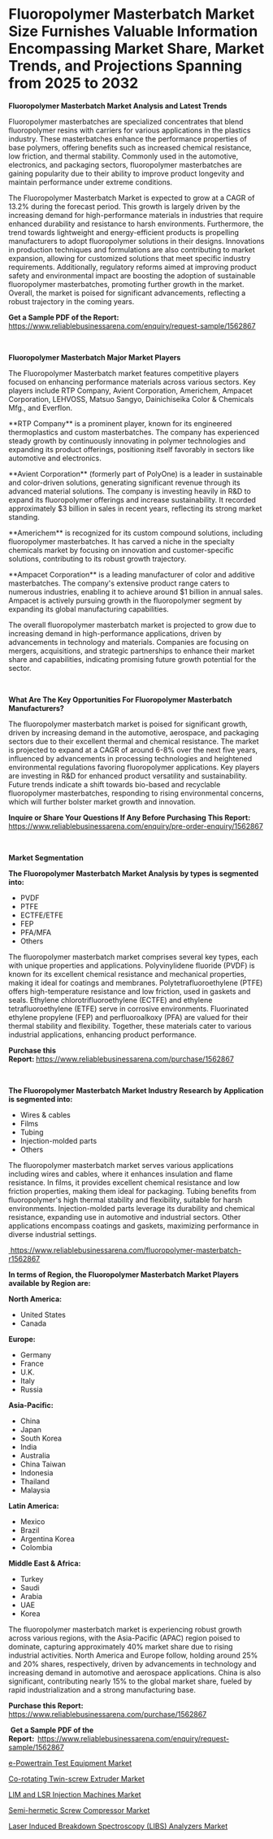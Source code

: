 <p><h1>Fluoropolymer Masterbatch Market Size Furnishes Valuable Information Encompassing Market Share, Market Trends, and Projections Spanning from 2025 to 2032</h1></p><p><strong>Fluoropolymer Masterbatch Market Analysis and Latest Trends</strong></p>
<p><p>Fluoropolymer masterbatches are specialized concentrates that blend fluoropolymer resins with carriers for various applications in the plastics industry. These masterbatches enhance the performance properties of base polymers, offering benefits such as increased chemical resistance, low friction, and thermal stability. Commonly used in the automotive, electronics, and packaging sectors, fluoropolymer masterbatches are gaining popularity due to their ability to improve product longevity and maintain performance under extreme conditions.</p><p>The Fluoropolymer Masterbatch Market is expected to grow at a CAGR of 13.2% during the forecast period. This growth is largely driven by the increasing demand for high-performance materials in industries that require enhanced durability and resistance to harsh environments. Furthermore, the trend towards lightweight and energy-efficient products is propelling manufacturers to adopt fluoropolymer solutions in their designs. Innovations in production techniques and formulations are also contributing to market expansion, allowing for customized solutions that meet specific industry requirements. Additionally, regulatory reforms aimed at improving product safety and environmental impact are boosting the adoption of sustainable fluoropolymer masterbatches, promoting further growth in the market. Overall, the market is poised for significant advancements, reflecting a robust trajectory in the coming years.</p></p>
<p><strong>Get a Sample PDF of the Report:&nbsp;</strong> <a href="https://www.reliablebusinessarena.com/enquiry/request-sample/1562867?utm_campaign=3186&utm_medium=2&utm_source=Github&utm_content=ia&utm_term=31032025&utm_id=fluoropolymer-masterbatch">https://www.reliablebusinessarena.com/enquiry/request-sample/1562867</a></p>
<p>&nbsp;</p>
<p><strong>Fluoropolymer Masterbatch Major Market Players</strong></p>
<p><p>The Fluoropolymer Masterbatch market features competitive players focused on enhancing performance materials across various sectors. Key players include RTP Company, Avient Corporation, Americhem, Ampacet Corporation, LEHVOSS, Matsuo Sangyo, Dainichiseika Color & Chemicals Mfg., and Everflon.</p><p>**RTP Company** is a prominent player, known for its engineered thermoplastics and custom masterbatches. The company has experienced steady growth by continuously innovating in polymer technologies and expanding its product offerings, positioning itself favorably in sectors like automotive and electronics.</p><p>**Avient Corporation** (formerly part of PolyOne) is a leader in sustainable and color-driven solutions, generating significant revenue through its advanced material solutions. The company is investing heavily in R&D to expand its fluoropolymer offerings and increase sustainability. It recorded approximately $3 billion in sales in recent years, reflecting its strong market standing.</p><p>**Americhem** is recognized for its custom compound solutions, including fluoropolymer masterbatches. It has carved a niche in the specialty chemicals market by focusing on innovation and customer-specific solutions, contributing to its robust growth trajectory.</p><p>**Ampacet Corporation** is a leading manufacturer of color and additive masterbatches. The company's extensive product range caters to numerous industries, enabling it to achieve around $1 billion in annual sales. Ampacet is actively pursuing growth in the fluoropolymer segment by expanding its global manufacturing capabilities.</p><p>The overall fluoropolymer masterbatch market is projected to grow due to increasing demand in high-performance applications, driven by advancements in technology and materials. Companies are focusing on mergers, acquisitions, and strategic partnerships to enhance their market share and capabilities, indicating promising future growth potential for the sector.</p></p>
<p>&nbsp;</p>
<p><strong>What Are The Key Opportunities For Fluoropolymer Masterbatch Manufacturers?</strong></p>
<p><p>The fluoropolymer masterbatch market is poised for significant growth, driven by increasing demand in the automotive, aerospace, and packaging sectors due to their excellent thermal and chemical resistance. The market is projected to expand at a CAGR of around 6-8% over the next five years, influenced by advancements in processing technologies and heightened environmental regulations favoring fluoropolymer applications. Key players are investing in R&D for enhanced product versatility and sustainability. Future trends indicate a shift towards bio-based and recyclable fluoropolymer masterbatches, responding to rising environmental concerns, which will further bolster market growth and innovation.</p></p>
<p><strong>Inquire or Share Your Questions If Any Before Purchasing This Report:</strong> <a href="https://www.reliablebusinessarena.com/enquiry/pre-order-enquiry/1562867?utm_campaign=3186&utm_medium=2&utm_source=Github&utm_content=ia&utm_term=31032025&utm_id=fluoropolymer-masterbatch">https://www.reliablebusinessarena.com/enquiry/pre-order-enquiry/1562867</a></p>
<p>&nbsp;</p>
<p><strong>Market Segmentation</strong></p>
<p><strong>The Fluoropolymer Masterbatch Market Analysis by types is segmented into:</strong></p>
<p><ul><li>PVDF</li><li>PTFE</li><li>ECTFE/ETFE</li><li>FEP</li><li>PFA/MFA</li><li>Others</li></ul></p>
<p><p>The fluoropolymer masterbatch market comprises several key types, each with unique properties and applications. Polyvinylidene fluoride (PVDF) is known for its excellent chemical resistance and mechanical properties, making it ideal for coatings and membranes. Polytetrafluoroethylene (PTFE) offers high-temperature resistance and low friction, used in gaskets and seals. Ethylene chlorotrifluoroethylene (ECTFE) and ethylene tetrafluoroethylene (ETFE) serve in corrosive environments. Fluorinated ethylene propylene (FEP) and perfluoroalkoxy (PFA) are valued for their thermal stability and flexibility. Together, these materials cater to various industrial applications, enhancing product performance.</p></p>
<p><strong>Purchase this Report:&nbsp;</strong><a href="https://www.reliablebusinessarena.com/purchase/1562867?utm_campaign=3186&utm_medium=2&utm_source=Github&utm_content=ia&utm_term=31032025&utm_id=fluoropolymer-masterbatch">https://www.reliablebusinessarena.com/purchase/1562867</a></p>
<p>&nbsp;</p>
<p><strong>The Fluoropolymer Masterbatch Market Industry Research by Application is segmented into:</strong></p>
<p><ul><li>Wires & cables</li><li>Films</li><li>Tubing</li><li>Injection-molded parts</li><li>Others</li></ul></p>
<p><p>The fluoropolymer masterbatch market serves various applications including wires and cables, where it enhances insulation and flame resistance. In films, it provides excellent chemical resistance and low friction properties, making them ideal for packaging. Tubing benefits from fluoropolymer's high thermal stability and flexibility, suitable for harsh environments. Injection-molded parts leverage its durability and chemical resistance, expanding use in automotive and industrial sectors. Other applications encompass coatings and gaskets, maximizing performance in diverse industrial settings.</p></p>
<p><a href="https://www.reliablebusinessarena.com/fluoropolymer-masterbatch-r1562867?utm_campaign=3186&utm_medium=2&utm_source=Github&utm_content=ia&utm_term=31032025&utm_id=fluoropolymer-masterbatch">&nbsp;https://www.reliablebusinessarena.com/fluoropolymer-masterbatch-r1562867</a></p>
<p><strong>In terms of Region, the Fluoropolymer Masterbatch Market Players available by Region are:</strong></p>
<p>
    <p> <strong> North America: </strong>
        <ul>
            <li>United States</li>
            <li>Canada</li>
        </ul>
        </p> 
    <p> <strong> Europe: </strong>
        <ul>
            <li>Germany</li>
            <li>France</li>
            <li>U.K.</li>
            <li>Italy</li>
            <li>Russia</li>
        </ul>
        </p> 
    <p> <strong> Asia-Pacific: </strong>
        <ul>
            <li>China</li>
            <li>Japan</li>
            <li>South Korea</li>
            <li>India</li>
            <li>Australia</li>
            <li>China Taiwan</li>
            <li>Indonesia</li>
            <li>Thailand</li>
            <li>Malaysia</li>
        </ul>
        </p> 
    <p> <strong> Latin America: </strong>
        <ul>
            <li>Mexico</li>
            <li>Brazil</li>
            <li>Argentina Korea</li>
            <li>Colombia</li>
        </ul>
        </p> 
    <p> <strong> Middle East & Africa: </strong>
        <ul>
            <li>Turkey</li>
            <li>Saudi</li>
            <li>Arabia</li>
            <li>UAE</li>
            <li>Korea</li>
        </ul>
    </p>
    </p>
<p><p>The fluoropolymer masterbatch market is experiencing robust growth across various regions, with the Asia-Pacific (APAC) region poised to dominate, capturing approximately 40% market share due to rising industrial activities. North America and Europe follow, holding around 25% and 20% shares, respectively, driven by advancements in technology and increasing demand in automotive and aerospace applications. China is also significant, contributing nearly 15% to the global market share, fueled by rapid industrialization and a strong manufacturing base.</p></p>
<p><strong>Purchase this Report: </strong><a href="https://www.reliablebusinessarena.com/purchase/1562867?utm_campaign=3186&utm_medium=2&utm_source=Github&utm_content=ia&utm_term=31032025&utm_id=fluoropolymer-masterbatch">https://www.reliablebusinessarena.com/purchase/1562867</a></p>
<p>&nbsp;<strong>Get a Sample PDF of the Report:&nbsp;&nbsp;</strong><a href="https://www.reliablebusinessarena.com/enquiry/request-sample/1562867?utm_campaign=3186&utm_medium=2&utm_source=Github&utm_content=ia&utm_term=31032025&utm_id=fluoropolymer-masterbatch">https://www.reliablebusinessarena.com/enquiry/request-sample/1562867</a></p>
<p><strong></strong></p>
<p><p><a href="https://www.linkedin.com/pulse/global-perspectives-e-powertrain-test-equipment-market-trends-wygpe?utm_campaign=3186&utm_medium=2&utm_source=Github&utm_content=ia&utm_term=31032025&utm_id=fluoropolymer-masterbatch">e-Powertrain Test Equipment Market</a></p><p><a href="https://www.linkedin.com/pulse/comprehensive-co-rotating-twin-screw-extruder-market-report-op0ue?utm_campaign=3186&utm_medium=2&utm_source=Github&utm_content=ia&utm_term=31032025&utm_id=fluoropolymer-masterbatch">Co-rotating Twin-screw Extruder Market</a></p><p><a href="https://www.linkedin.com/pulse/delving-growth-market-lim-lsr-injection-machines-expected-wmuhe?utm_campaign=3186&utm_medium=2&utm_source=Github&utm_content=ia&utm_term=31032025&utm_id=fluoropolymer-masterbatch">LIM and LSR Injection Machines Market</a></p><p><a href="https://www.linkedin.com/pulse/semi-hermetic-screw-compressor-market-revolution-driving-mnkbe?utm_campaign=3186&utm_medium=2&utm_source=Github&utm_content=ia&utm_term=31032025&utm_id=fluoropolymer-masterbatch">Semi-hermetic Screw Compressor Market</a></p><p><a href="https://www.linkedin.com/pulse/industry-analysis-technological-advancements-laser-induced-breakdown-wgp3e?utm_campaign=3186&utm_medium=2&utm_source=Github&utm_content=ia&utm_term=31032025&utm_id=fluoropolymer-masterbatch">Laser Induced Breakdown Spectroscopy (LIBS) Analyzers Market</a></p></p>